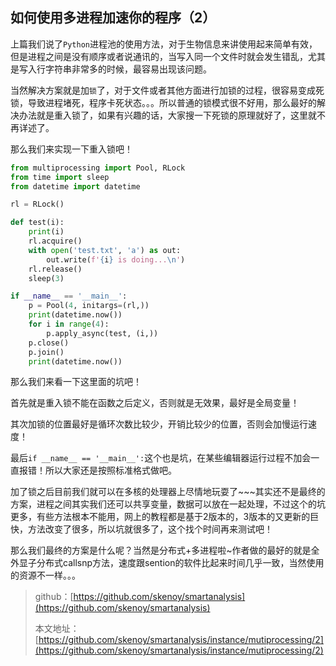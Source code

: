 ## 如何使用多进程加速你的程序（2）

上篇我们说了`Python`进程池的使用方法，对于生物信息来讲使用起来简单有效，但是进程之间是没有顺序或者说通讯的，当写入同一个文件时就会发生错乱，尤其是写入行字符串非常多的时候，最容易出现该问题。

当然解决方案就是加`锁`了，对于文件或者其他方面进行加锁的过程，很容易变成死锁，导致进程堵死，程序卡死状态。。。所以普通的锁模式很不好用，那么最好的解决办法就是重入锁了，如果有兴趣的话，大家搜一下死锁的原理就好了，这里就不再详述了。

那么我们来实现一下重入锁吧！

```python
from multiprocessing import Pool, RLock
from time import sleep
from datetime import datetime

rl = RLock()

def test(i):
    print(i)
    rl.acquire()
    with open('test.txt', 'a') as out:
        out.write(f'{i} is doing...\n')
    rl.release()
    sleep(3)

if __name__ == '__main__':
    p = Pool(4, initargs=(rl,))
    print(datetime.now())
    for i in range(4):
        p.apply_async(test, (i,))
    p.close()
    p.join()
    print(datetime.now())
```

那么我们来看一下这里面的坑吧！

首先就是重入锁不能在函数之后定义，否则就是无效果，最好是全局变量！

其次加锁的位置最好是循环次数比较少，开销比较少的位置，否则会加慢运行速度！

最后`if __name__ == '__main__':`这个也是坑，在某些编辑器运行过程不加会一直报错！所以大家还是按照标准格式做吧。

加了锁之后目前我们就可以在多核的处理器上尽情地玩耍了~~~其实还不是最终的方案，进程之间其实我们还可以共享变量，数据可以放在一起处理，不过这个的坑更多，有些方法根本不能用，网上的教程都是基于2版本的，3版本的又更新的巨快，方法改变了很多，所以坑就很多了，这个找个时间再来测试吧！

那么我们最终的方案是什么呢？当然是分布式+多进程啦~作者做的最好的就是全外显子分布式callsnp方法，速度跟sention的软件比起来时间几乎一致，当然使用的资源不一样。。。

> github：[https://github.com/skenoy/smartanalysis](https://github.com/skenoy/smartanalysis)
> 
> 本文地址：[https://github.com/skenoy/smartanalysis/instance/mutiprocessing/2](https://github.com/skenoy/smartanalysis/instance/mutiprocessing/2)

